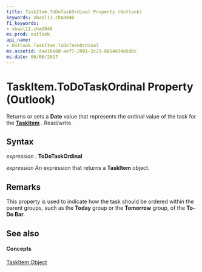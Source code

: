 ```yaml
---
title: TaskItem.ToDoTaskOrdinal Property (Outlook)
keywords: vbaol11.chm3046
f1_keywords:
- vbaol11.chm3046
ms.prod: outlook
api_name:
- Outlook.TaskItem.ToDoTaskOrdinal
ms.assetid: dae1be0d-aef7-2901-2c23-8014434e5d8c
ms.date: 06/08/2017
---
```



# TaskItem.ToDoTaskOrdinal Property (Outlook)

Returns or sets a **Date** value that represents the ordinal value of the task for the **[TaskItem](taskitem-object-outlook.md)** . Read/write.


## Syntax

 _expression_ . **ToDoTaskOrdinal**

 _expression_ An expression that returns a **TaskItem** object.


## Remarks

This property is used to indicate how the task should be ordered within the parent groups, such as the **Today** group or the **Tomorrow** group, of the **To-Do Bar**.


## See also


#### Concepts


[TaskItem Object](taskitem-object-outlook.md)


